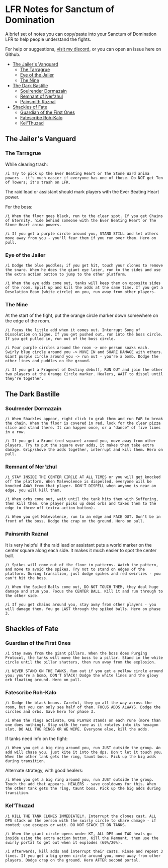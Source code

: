 # LFR Notes for Sanctum of Domination
A brief set of notes you can copy/paste into your Sanctum of Domination LFR to help people understand the fights.

For help or suggestions, [visit my discord](https://discord.gg/7sJKfawK8S), or you can open an issue here on Github.

- [The Jailer's Vanguard](#the-jailers-vanguard)
  * [The Tarragrue](#the-tarragrue)
  * [Eye of the Jailer](#eye-of-the-jailer)
  * [The Nine](#the-nine)
- [The Dark Bastille](#the-dark-bastille)
  * [Soulrender Dormazain](#soulrender-dormazain)
  * [Remnant of Ner'zhul](#remnant-of-nerzhul)
  * [Painsmith Raznal](#painsmith-raznal)
- [Shackles of Fate](#shackles-of-fate)
  * [Guardian of the First Ones](#guardian-of-the-first-ones)
  * [Fatescribe Roh-Kalo](#fatescribe-roh-kalo)
  * [Kel'Thuzad](#kelthuzad)


## The Jailer's Vanguard
### The Tarragrue
While clearing trash:

`/i Try to pick up the Ever Beating Heart or The Stone Ward anima powers - it's much easier if everyone has one of those. Do NOT get Ten of Towers; it's trash on LFR.`

The raid lead or assistant should mark players with the Ever Beating Heart power.

For the boss:

`/i When the floor goes black, run to the clear spot. If you get Chains of Eternity, hide behind someone with the Ever Beating Heart or The Stone Heart anima powers.`

`/i If you get a purple circle around you, STAND STILL and let others move away from you - you'll fear them if you run over them. Hero on pull.`


### Eye of the Jailer
`/i Dodge the blue puddles; if you get hit, touch your clones to remove the snare. When he does the giant eye laser, run to the sides and use the extra action button to jump to the other platform.`

`/i When the eye adds come out, tanks will keep them on opposite sides of the room. Split up and kill the adds at the same time. If you get a Desolation Beam (white circle) on you, run away from other players.`


### The Nine
At the start of the fight, put the orange circle marker down somewhere on the edge of the room.

`/i Focus the little add when it comes out. Interrupt Song of Dissolution on Signe. If you get pushed out, run into the boss circle. If you get pulled in, run out of the boss circle.`

`/i Four purple circles around the room -> one person soaks each. Swirly blue circle around you -> MOVE IN and SHARE DAMAGE with others. Giant purple circle around you -> run out - you're a bomb. Dodge the other lines and puddles on the ground.`

`/i If you get a Fragment of Destiny debuff, RUN OUT and join the other two players at the Orange Circle marker. Healers, WAIT to dispel until they're together.`


## The Dark Bastille
### Soulrender Dormazain
`/i When Shackles appear, right click to grab them and run FAR to break the chain. When the floor is covered in red, look for the clear pizza slice and stand there. It can happen once, or a "dance" of five times in a row.`

`/i If you get a Brand (red square) around you, move away from other players. Try to put the square over adds, it makes them take extra damage. Grip/shove the adds together, interrupt and kill them. Hero on pull.`


### Remnant of Ner'zhul
`/i STAY INSIDE THE CENTER CIRCLE AT ALL TIMES or you will get knocked off the platform. When Malevolence is dispelled, everyone will be knocked AWAY from that player. DON'T DISPELL when anyone is near an edge, you will kill them.`

`/i When orbs come out, wait until the tank hits them with Suffering, then kill them. One player picks up dead orbs and takes them to the edge to throw off (extra action button).`

`/i When you get Malevolence, run to an edge and FACE OUT. Don't be in front of the boss. Dodge the crap on the ground. Hero on pull.`


### Painsmith Raznal
It is very helpful if the raid lead or assistant puts a world marker on the center square along each side. It makes it much easier to spot the center ball.

`/i Spikes will come out of the floor in patterns. Watch the pattern, and move to avoid the spikes. Try not to stand on edges of the platform. During transition, just dodge spikes and red swirlies - you can't hit the boss.`

`/i When the Spiked Balls come out, DO NOT TOUCH THEM, they deal huge damage and stun you. Focus the CENTER BALL. Kill it and run through to the other side.`

`/i If you get chains around you, stay away from other players - you will damage them. You go LAST through the spiked balls. Hero on phase 3.`


## Shackles of Fate
### Guardian of the First Ones
`/i Stay away from the giant pillars. When the boss does Purging Protocol, the tanks will move the boss to a pillar. Stand in the white circle until the pillar shatters, then run away from the explosion.`

`/i NEVER STAND ON THE TANKS. Run out if you get a yellow circle around you; you're a bomb, DON'T STACK! Dodge the white lines and the glowy orb floating around. Hero on pull.`


### Fatescribe Roh-Kalo
`/i Dodge the black beams. Careful, they go all the way across the room, but you can only see half of them. FOCUS ADDS ALWAYS. Dodge the circles and orbs. Save hero for phase 3.`

`/i When the rings activate, ONE PLAYER stands on each rune (more than one does nothing). Stay with the rune as it rotates into its hexagon slot. DO ALL THE RINGS OR WE WIPE. Everyone else, kill the adds.`

If tanks need info on the fight:

`/i When you get a big ring around you, run JUST outside the group. An add will chase you, just kite it into the dps. Don't let it touch you. When the other tank gets the ring, taunt boss. Pick up the big adds during transition.`

Alternate strategy, with good healers:

`/i When you get a big ring around you, run JUST outside the group. Touch the add that appears. HEALERS - save cooldowns for this. When the other tank gets the ring, taunt boss. Pick up the big adds during transition.`


### Kel'Thuzad
`/i KILL THE TANK CLONES IMMEDIATELY. Interrupt the clones cast. ALL DPS stack on the person with the swirly circle to share damage - if rooted; use escapes or wait. DO NOT STACK IT ON TANKS.`

`/i When the giant circle opens under KT, ALL DPS and TWO heals go inside using the extra action button. Kill the Remnant, then use the swirly portal to get out when it explodes (60%/20%).`

`/i Afterwards, kill adds and interrupt their casts. Rinse and repeat 3 times. If you get a big green circle around you, move away from other players. Dodge crap on the ground. Hero AFTER second portal.`

